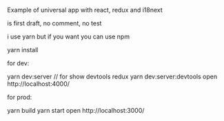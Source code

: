 Example of universal app with react, redux and i18next

is first draft, no comment, no test

i use yarn but if you want you can use npm

yarn install

for dev:

yarn dev:server
// for show devtools redux
yarn dev:server:devtools
open http://localhost:4000/

for prod:

yarn build
yarn start
open http://localhost:3000/
